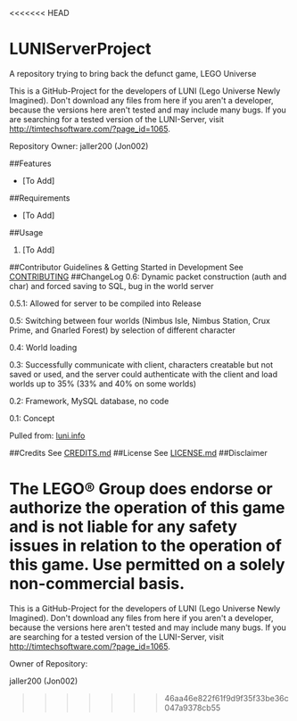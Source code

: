 <<<<<<< HEAD
# LUNIServerProject
A repository trying to bring back the defunct game, LEGO Universe

This is a GitHub-Project for the developers of LUNI (Lego Universe Newly Imagined). Don't download any files from here if you aren't a developer, because the versions here aren't tested and may include many bugs. If you are searching for a tested version of the LUNI-Server, visit http://timtechsoftware.com/?page_id=1065.

Repository Owner: jaller200 (Jon002)

##Features

* [To Add]

##Requirements

* [To Add]

##Usage

1. [To Add]

##Contributor Guidelines & Getting Started in Development
See [CONTRIBUTING](CONTRIBUTING.md)
##ChangeLog
0.6: Dynamic packet construction (auth and char) and forced saving to SQL, bug in the world server

0.5.1: Allowed for server to be compiled into Release

0.5: Switching between four worlds (Nimbus Isle, Nimbus Station, Crux Prime, and Gnarled Forest) by selection of different character

0.4: World loading

0.3: Successfully communicate with client, characters creatable but not saved or used, and the server could authenticate with the client and load worlds up to 35% (33% and 40% on some worlds)

0.2: Framework, MySQL database, no code

0.1: Concept

Pulled from: [luni.info](http://luni.info/servers/)

##Credits
See [CREDITS.md](CREDITS.md)
##License
See [LICENSE.md](LICENSE.md)
##Disclaimer

The LEGO® Group does endorse or authorize the operation of this game and is not liable for any safety issues in relation to the operation of this game. Use permitted on a solely non-commercial basis.
=======
This is a GitHub-Project for the developers of LUNI (Lego Universe Newly Imagined). 
Don't download any files from here if you aren't a developer, because the versions here aren't tested and may include 
many bugs. If you are searching for a tested version of the LUNI-Server, visit http://timtechsoftware.com/?page_id=1065.

Owner of Repository:

jaller200 (Jon002)
>>>>>>> 46aa46e822f61f9d9f35f33be36c047a9378cb55
